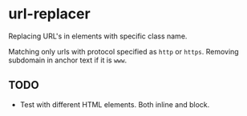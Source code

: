 # url-replacer
Replacing URL's in elements with specific class name.

Matching only urls with protocol specified as <code>http</code> or <code>https</code>. Removing subdomain in anchor text if it is <code>www</code>.

## TODO
- Test with different HTML elements. Both inline and block.
